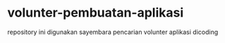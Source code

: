 # volunter-pembuatan-aplikasi
repository ini digunakan sayembara pencarian volunter aplikasi dicoding
